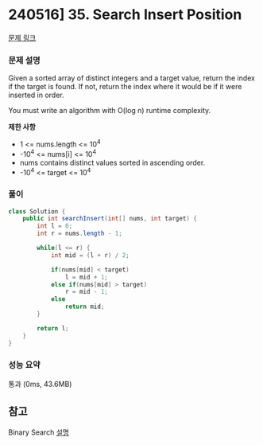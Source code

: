 # 240516] 35. Search Insert Position

[문제 링크](https://leetcode.com/problems/search-insert-position/description/)

### 문제 설명
Given a sorted array of distinct integers and a target value, return the index if the target is found. If not, return the index where it would be if it were inserted in order.  

You must write an algorithm with O(log n) runtime complexity.  

**제한 사항**  
* 1 <= nums.length <= 10<sup>4</sup>
* -10<sup>4</sup> <= nums[i] <= 10<sup>4</sup>
* nums contains distinct values sorted in ascending order.
* -10<sup>4</sup> <= target <= 10<sup>4</sup>

### 풀이
```java
class Solution {
    public int searchInsert(int[] nums, int target) {
        int l = 0;
        int r = nums.length - 1;

        while(l <= r) {
            int mid = (l + r) / 2;

            if(nums[mid] < target)
                l = mid + 1;
            else if(nums[mid] > target)
                r = mid - 1;
            else
                return mid;
        }

        return l;
    }
}
```

### 성능 요약
통과 (0ms, 43.6MB)

## 참고
Binary Search [설명](https://leetcode.com/problems/search-insert-position/solutions/5158822/video-visualization-of-binary-search-solution)
